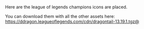 Here are the league of legends champions icons are placed. 

You can download them with all the other assets here:
https://ddragon.leagueoflegends.com/cdn/dragontail-13.19.1.tgz@